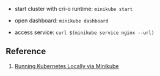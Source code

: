 - start cluster with cri-o runtime: `minikube start`

- open dashboard: `minikube dashboard`

- access service: `curl $(minikube service nginx --url)`

## Reference

1. [Running Kubernetes Locally via Minikube](https://kubernetes.io/docs/setup/minikube/#alternative-container-runtimes)
